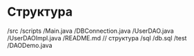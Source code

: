 # Структура

/src
  /scripts
    /Main.java
    /DBConnection.java
    /UserDAO.java
    /UserDAOImpl.java
    /README.md           // структура
  /sql
    /db.sql
/test
  /DAODemo.java
